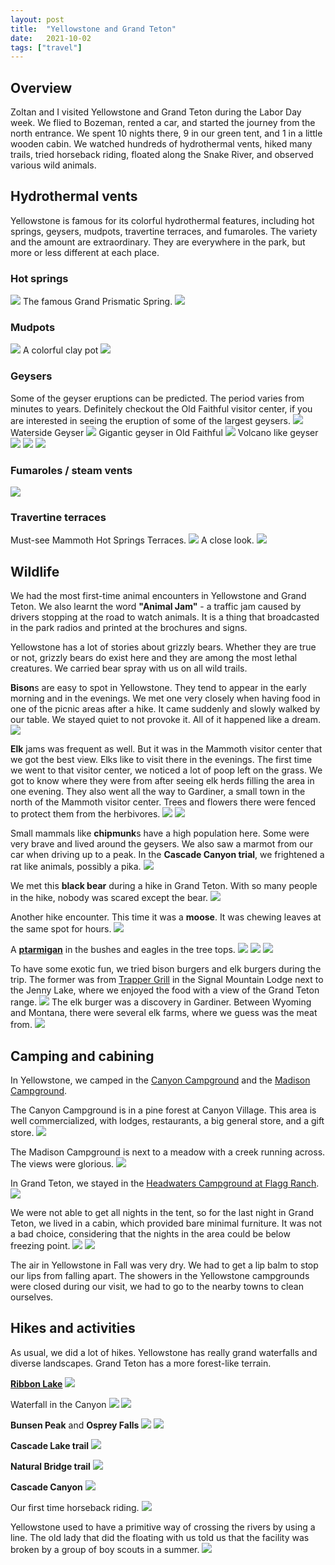```yaml
---
layout: post
title:  "Yellowstone and Grand Teton"
date:   2021-10-02
tags: ["travel"]
---
```


## Overview
Zoltan and I visited Yellowstone and Grand Teton during the Labor Day week. We flied to Bozeman, rented a car, and started the journey from the north entrance. We spent 10 nights there, 9 in our green tent, and 1 in a little wooden cabin. We watched hundreds of hydrothermal vents, hiked many trails, tried horseback riding, floated along the Snake River, and observed various wild animals.

## Hydrothermal vents
Yellowstone is famous for its colorful hydrothermal features, including hot springs, geysers, mudpots, travertine terraces, and fumaroles. The variety and the amount are extraordinary. They are everywhere in the park, but more or less different at each place.

### Hot springs

<img src="/assets/images/posts/yellowstone-grand-teton/IMGR21844.JPG" />
The famous Grand Prismatic Spring.
<img src="/assets/images/posts/yellowstone-grand-teton/IMGR21973.JPG" />

### Mudpots
<img src="/assets/images/posts/yellowstone-grand-teton/IMGR20869.JPG" />
A colorful clay pot
<img src="/assets/images/posts/yellowstone-grand-teton/IMG_5009.JPG" />

### Geysers
Some of the geyser eruptions can be predicted. The period varies from minutes to years. Definitely checkout the Old Faithful visitor center, if you are interested in seeing the eruption of some of the largest geysers.
<img src="/assets/images/posts/yellowstone-grand-teton/IMGR21266.JPG" />
Waterside Geyser
<img src="/assets/images/posts/yellowstone-grand-teton/IMGR21395.JPG" />
Gigantic geyser in Old Faithful
<img src="/assets/images/posts/yellowstone-grand-teton/IMGR21781.JPG" />
Volcano like geyser
<img src="/assets/images/posts/yellowstone-grand-teton/IMGR21894.JPG" />
<img src="/assets/images/posts/yellowstone-grand-teton/IMGR21902.JPG" />
<img src="/assets/images/posts/yellowstone-grand-teton/IMGR22035.JPG" />

### Fumaroles / steam vents
<img src="/assets/images/posts/yellowstone-grand-teton/IMGR20969.JPG" />

### Travertine terraces
Must-see Mammoth Hot Springs Terraces.
<img src="/assets/images/posts/yellowstone-grand-teton/IMGR21099.JPG" />
A close look.
<img src="/assets/images/posts/yellowstone-grand-teton/IMGR21095.JPG" />

## Wildlife
We had the most first-time animal encounters in Yellowstone and Grand Teton. We also learnt the word <b>"Animal Jam"</b> - a traffic jam caused by drivers stopping at the road to watch animals. It is a thing that broadcasted in the park radios and printed at the brochures and signs.

Yellowstone has a lot of stories about grizzly bears. Whether they are true or not, grizzly bears do exist here and they are among the most lethal creatures. We carried bear spray with us on all wild trails.

<b>Bison</b>s are easy to spot in Yellowstone. They tend to appear in the early morning and in the evenings. We met one very closely when having food in one of the picnic areas after a hike. It came suddenly and slowly walked by our table. We stayed quiet to not provoke it. All of it happened like a dream.
<img src="/assets/images/posts/yellowstone-grand-teton/IMGR20953.JPG" />

<b>Elk</b> jams was frequent as well. But it was in the Mammoth visitor center that we got the best view. Elks like to visit there in the evenings. The first time we went to that visitor center, we noticed a lot of poop left on the grass. We got to know where they were from after seeing elk herds filling the area in one evening. They also went all the way to Gardiner, a small town in the north of the Mammoth visitor center. Trees and flowers there were fenced to protect them from the herbivores.
<img src="/assets/images/posts/yellowstone-grand-teton/IMGR21060.JPG" />
<img src="/assets/images/posts/yellowstone-grand-teton/IMGR21280.JPG" />

Small mammals like <b>chipmunk</b>s have a high population here. Some were very brave and lived around the geysers. We also saw a marmot from our car when driving up to a peak.  In the <b>Cascade Canyon trial</b>, we frightened a rat like animals, possibly a pika.
<img src="/assets/images/posts/yellowstone-grand-teton/IMGR21009.JPG" />

We met this <b>black bear</b> during a hike in Grand Teton. With so many people in the hike, nobody was scared except the bear.
<img src="/assets/images/posts/yellowstone-grand-teton/IMGR21452.JPG" />

Another hike encounter. This time it was a <b>moose</b>. It was chewing leaves at the same spot for hours.
<img src="/assets/images/posts/yellowstone-grand-teton/IMGR21501.JPG" />

A <a href="https://en.wikipedia.org/wiki/Rock_ptarmigan"><b>ptarmigan</b></a> in the bushes and eagles in the tree tops.
<img src="/assets/images/posts/yellowstone-grand-teton/IMGR21578.JPG" />
<img src="/assets/images/posts/yellowstone-grand-teton/IMGR21696.JPG" />
<img src="/assets/images/posts/yellowstone-grand-teton/IMGR21699.JPG" />

To have some exotic fun, we tried bison burgers and elk burgers during the trip. The former was from <a href="http://www.signalmountainlodge.com/">Trapper Grill</a> in the Signal Mountain Lodge next to the Jenny Lake, where we enjoyed the food with a view of the Grand Teton range.
<img src="/assets/images/posts/yellowstone-grand-teton/IMGR21706.JPG" />
The elk burger was a discovery in Gardiner. Between Wyoming and Montana, there were several elk farms, where we guess was the meat from.
<img src="/assets/images/posts/yellowstone-grand-teton/IMG_5133.JPG" />

## Camping and cabining
In Yellowstone, we camped in the <a href="https://www.nps.gov/yell/planyourvisit/canyoncg.htm">Canyon Campground</a> and the <a href="https://www.nps.gov/yell/planyourvisit/madisoncg.htm">Madison Campground</a>.

The Canyon Campground is in a pine forest at Canyon Village. This area is well commercialized, with lodges, restaurants, a big general store, and a gift store.
<img src="/assets/images/posts/yellowstone-grand-teton/canyon_campground.JPG" />

The Madison Campground is next to a meadow with a creek running across. The views were glorious.
<img src="/assets/images/posts/yellowstone-grand-teton/IMGR21947.JPG" />

In Grand Teton, we stayed in the <a href="https://www.gtlc.com/camping/headwaters-campground-at-flagg-ranch">Headwaters Campground at Flagg Ranch</a>.
<img src="/assets/images/posts/yellowstone-grand-teton/headwaters_campground.JPG" />

We were not able to get all nights in the tent, so for the last night in Grand Teton, we lived in a cabin, which provided bare minimal furniture. It was not a bad choice, considering that the nights in the area could be below freezing point.
<img src="/assets/images/posts/yellowstone-grand-teton/IMG_5079.JPG" />
<img src="/assets/images/posts/yellowstone-grand-teton/IMGR21774.JPG" />

The air in Yellowstone in Fall was very dry. We had to get a lip balm to stop our lips from falling apart. The showers in the Yellowstone campgrounds were closed during our visit, we had to go to the nearby towns to clean ourselves.

## Hikes and activities
As usual, we did a lot of hikes. Yellowstone has really grand waterfalls and diverse landscapes. Grand Teton has a more forest-like terrain.

<a href="https://www.nps.gov/thingstodo/yell-trail-ribbon-lake.htm"><b>Ribbon Lake</b></a>
<img src="/assets/images/posts/yellowstone-grand-teton/IMG_4869.JPG" />

Waterfall in the Canyon
<img src="/assets/images/posts/yellowstone-grand-teton/IMGR20900.JPG" />
<img src="/assets/images/posts/yellowstone-grand-teton/IMGR20909.JPG" />

<b>Bunsen Peak</b> and <b>Osprey Falls</b>
<img src="/assets/images/posts/yellowstone-grand-teton/IMGR21034.JPG" />
<img src="/assets/images/posts/yellowstone-grand-teton/IMGR21049.JPG" />

<b>Cascade Lake trail</b>
<img src="/assets/images/posts/yellowstone-grand-teton/IMGR21222.JPG" />

<b>Natural Bridge trail</b>
<img src="/assets/images/posts/yellowstone-grand-teton/IMGR21364.JPG" />

<b>Cascade Canyon</b>
<img src="/assets/images/posts/yellowstone-grand-teton/IMGR21520.JPG" />

Our first time horseback riding.
<img src="/assets/images/posts/yellowstone-grand-teton/IMG_4948.JPG" />

Yellowstone used to have a primitive way of crossing the rivers by using a line. The old lady that did the floating with us told us that the facility was broken by a group of boy scouts in a summer.
<img src="/assets/images/posts/yellowstone-grand-teton/IMGR21738.JPG" />


